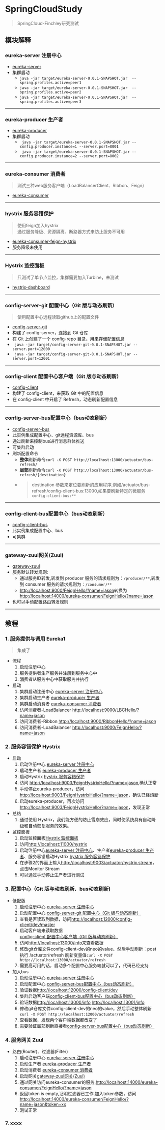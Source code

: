 # SpringCloudStudy
> SpringCloud-Finchley研究测试
## 模块解释
### eureka-server 注册中心
- [eureka-server](eureka-server)
- 集群启动
  - `java -jar target/eureka-server-0.0.1-SNAPSHOT.jar  --spring.profiles.active=peer1`
  - `java -jar target/eureka-server-0.0.1-SNAPSHOT.jar  --spring.profiles.active=peer2`
  - `java -jar target/eureka-server-0.0.1-SNAPSHOT.jar  --spring.profiles.active=peer3`
---
### eureka-producer 生产者
- [eureka-producer](eureka-producer)
- 集群启动
    - ` java -jar target/eureka-server-0.0.1-SNAPSHOT.jar --config.producer.instance=1 --server.port=8001`
    - ` java -jar target/eureka-server-0.0.1-SNAPSHOT.jar --config.producer.instance=2 --server.port=8002`
---
### eureka-consumer 消费者
> 测试三种web服务客户端（LoadBalancerClient、Ribbon、Feign）
- [eureka-consumer](eureka-consumer)
---
### hystrix 服务容错保护
> 使用feign加入hystrix<br/>
> 通过服务降级、资源隔离、断路器方式来防止服务不可用
- [eureka-consumer-feign-hystrix](eureka-consumer-feign-hystrix)
- 服务降级未使用
---
### Hystrix 监控面板
> 只测试了单节点监控，集群需要加入Turbine，未测试
-  [hystrix-dashboard](hystrix-dashboard)
---
### config-server-git 配置中心（Git 版与动态刷新）
> 使用配置中心远程读取github上的配置文件
- [config-server-git](config-server-git)
- 构建了 config-server，连接到 Git 仓库
- 在 Git 上创建了一个 config-repo 目录，用来存储配置信息
- ` java -jar target/config-server-git-0.0.1-SNAPSHOT.jar --server.port=12000`
- ` java -jar target/config-server-git-0.0.1-SNAPSHOT.jar --server.port=12001`
---
### config-client 配置中心客户端（Git 版与动态刷新）
- [config-client](config-client-git)
- 构建了 config-client，来获取 Git 中的配置信息
- 在 config-client 中开启了 Refresh，动态刷新配置信息
---
### config-server-bus配置中心（bus动态刷新）
- [config-server-bus](config-server-bus)
- 此实例集成配置中心、git远程资源库、bus
- 通过刷新来控制bus进行消息群体推送
- 可集群启动
- 刷新配置命令
    - **整体**刷新命令`curl -X POST http://localhost:13000/actuator/bus-refresh/`
    - **局部**刷新命令`curl -X POST http://localhost:13000/actuator/bus-refresh/{destination}`
    - > destination 参数来定位要刷新的应用程序,例如/actuator/bus-refresh/config-client-bus:13000,如果要刷新特定的微服务`config-client-bus:**`
---
### config-client-bus配置中心（bus动态刷新）
- [config-client-bus](config-client-bus)
- 此实例集成配置中心、bus
- 可集群
---
### gateway-zuul网关(Zuul)
- [gateway-zuul](gateway-zuul)
- 服务默认转发规则:
  - 通过服务ID转发,转发到 producer 服务的请求规则为：`/producer/**`,转发到 consumer 服务的请求规则为：`/consumer/**`
  - <http://localhost:9000/FeignHello/?name=jason>转换为<http://localhost:14000/eureka-consumer/FeignHello/?name=jason>
- 也可以手动配置路由转发规则
---
## 教程
### 1. 服务提供与调用 Eureka1
> 集成了
- 流程
    1. 启动注册中心
    2. 服务提供者生产服务并注册到服务中心中
    3. 消费者从服务中心中获取服务并执行
- 启动
    1. 集群启动注册中心 [eureka-server 注册中心](#eureka-server-注册中心)
    2. 集群启动生产者 [eureka-producer 生产者](#eureka-producer-生产者)
    3. 集群启动消费者 [eureka-consumer 消费者](#eureka-consumer-消费者)
    4. 访问消费者-LoadBalancer <http://localhost:9000/LBCHello/?name=jason>
    5. 访问消费者-Ribbon <http://localhost:9000/RibbonHello/?name=jason>
    6. 访问消费者-LoadBalancer <http://localhost:9000/FeignHello/?name=jason>

### 2. 服务容错保护 Hystrix
- 启动
    1. 启动注册中心 [eureka-server 注册中心](#eureka-server-注册中心)
    2. 启动生产者 [eureka-producer 生产者](#eureka-producer-生产者)
    3. 启动Hystrix [hystrix 服务容错保护](#hystrix-服务容错保护)
    4. 访问 <http://localhost:9003/FeignHystrixHello/?name=jason>,确认正常
    5. 手动停止eureka-producer，访问<http://localhost:9003/FeignHystrixHello/?name=jason>，确认已经熔断
    6. 启动eureka-producer，再次访问<http://localhost:9003/FeignHystrixHello/?name=jason>，发现正常
- 总结
    1. 通过使用 Hystrix，我们能方便的防止雪崩效应，同时使系统具有自动降级和自动恢复服务的效果。
- 监控面板
    1. 启动监控面板[Hystrix 监控面板](#hystrix-监控面板)
    2. 访问<http://localhost:11000/hystrix>
    3. 启动注册中心[eureka-server 注册中心](#eureka-server-注册中心)、生产者[eureka-producer 生产者](#eureka-producer-生产者)、服务容错启动Hystrix [hystrix 服务容错保护](#hystrix-服务容错保护)
    4. 在步骤2的界面上输入<http://localhost:9003/actuator/hystrix.stream>，点击Monitor Stream
    5. 可以通过手动停止生产者进行测试

### 3. 配置中心（Git 版与动态刷新、bus动态刷新)
- 低配版
    1. 启动注册中心 [eureka-server 注册中心](#eureka-server-注册中心)
    2. 启动配置中心 [config-server-git 配置中心（Git 版与动态刷新）](#config-server-git-配置中心git-版与动态刷新)
    3. 查看是否读取到数据，访问<http://localhost:12000/config-client/dev/master>
    4. 启动客户端来读取数据[config-client 配置中心客户端（Git 版与动态刷新）](#config-client-配置中心客户端git-版与动态刷新)
    5. 访问<http://localhost:13000/info>来查看数据
    6. 修改git仓库文件config-client-dev的neo的value、然后手动刷新：post执行 /actuator/refresh 刷新变量值`curl -X POST http://localhost:13000/actuator/refresh`
    7. 需要高可用的话，启动多个配置中心服务端就可以了，代码已经支持
- 加入bus
    1. 启动注册中心 [eureka-server 注册中心](#eureka-server-注册中心)
    2. 启动配置中心 [config-server-bus配置中心（bus动态刷新）](#config-server-bus配置中心bus动态刷新)
    3. 验证数据<http://localhost:12000/config-client/dev>
    4. 集群启动客户端[config-client-bus配置中心（bus动态刷新）](#config-client-bus配置中心bus动态刷新)
    5. 验证数据<http://localhost:13000/info>,<http://localhost:13001/info>
    6. 修改git仓库文件config-client-dev的neo的value，然后手动整体刷新`curl -X POST http://localhost:12000/actuator/refresh`
    7. 查看数据，发现两个客户端数据都改变了
    8. 需要验证局部刷新直接看[config-server-bus配置中心（bus动态刷新）](#config-server-bus配置中心bus动态刷新)

### 4. 服务网关 Zuul
- 路由(Router)、过滤器(Filter)
    1. 启动注册中心 [eureka-server 注册中心](#eureka-server-注册中心)
    2. 启动生产者 [eureka-producer 生产者](#eureka-producer-生产者)
    3. 启动消费者 [eureka-consumer 消费者](#eureka-consumer-消费者)
    4. 启动网关[gateway-zuul网关(Zuul)](#gateway-zuul网关zuul)
    5. 通过网关访问eureka-consumer的服务,<http://localhost:14000/eureka-consumer/FeignHello/?name=jason>
    6. 返回token is empty,证明过滤器已工作,加入token参数，访问<http://localhost:14000/eureka-consumer/FeignHello/?name=jason&token=xx>
    7. 测试正常


### 7. xxxx



